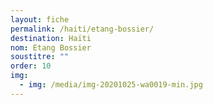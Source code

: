 ```yaml
---
layout: fiche
permalink: /haiti/etang-bossier/
destination: Haïti
nom: Etang Bossier
soustitre: ""
order: 10
img:
  - img: /media/img-20201025-wa0019-min.jpg
---
```

